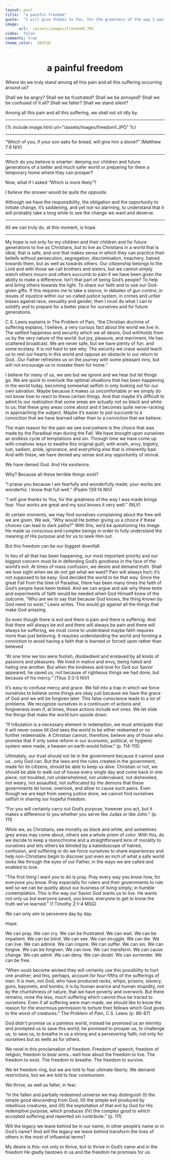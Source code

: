 ```yaml
---
layout: post
title:  "a painful freedom"
quote:  "I will give thanks to You, for the greatness of the way I was made brings fear. Your works are great and my soul knows it very well."
image:
      url:  /assets/images/freedom9.JPG
video:  false
comments: true
theme_color:  302F2D
---
```


# <center>a painful freedom</center>

Where do we truly stand among all this pain and all this suffering occurring around us?

Shall we be angry? 
   Shall we be frustrated? 
   Shall we be annoyed? 
   Shall we be confused of it all? 
   Shall we falter? 
   Shall we stand silent?

Among all this pain and all this suffering, we shall not sit idly by.

---

{% include image.html url="/assets/images/freedom1.JPG" %}

---

“Which of you, if your son asks for bread, will give him a stone?” (Matthew 7:9 NIV)

---

Which do you believe is smarter: denying our children and future generations of a better and much safer world or preparing for them a temporary home where they can prosper? 

Now, what if I asked “Which is more likely”?

*I believe the answer would be quite the opposite.*

Although we have the responsibility, the obligation and the opportunity to initiate change, it’s saddening, and yet not-so alarming, to understand that it will probably take a long while to see the change we want and deserve.

---

All we can truly do, at this moment, is hope.

---

My hope is not only for my children and their children and for future generations to live as Christians, but to live as Christians in a world that is ideal, that is safe, and one that makes sense in which they can practice their beliefs without persecution, segregation, discrimination, treachery, hatred towards them, but as well as towards others. Our citizenship belongs to the Lord and with those we call brothers and sisters, but we cannot simply watch others mourn and others succumb to pain if we have been given the ability to make a difference. Isn’t that part of being God’s people? To help and bring others towards the light. To share our faith and to use our God-given gifts. If this requires me to take a stance, in debates of gun control, in issues of injustice within our so-called justice system, in crimes and unfair biases against race, sexuality and gender, then I must do what I can to solidify and to prepare for a better place for ourselves and for future generations.

C.S. Lewis explains in The Problem of Pain, “the Christian doctrine of suffering explains, I believe, a very curious fact about the world we live in. The settled happiness and security which we all desire, God withholds from us by the very nature of the world: but joy, pleasure, and merriment, He has scattered broadcast. We are never safe, but we have plenty of fun, and some ecstasy. It is not hard to see why. The security we crave would teach us to rest our hearts in this world and oppose an obstacle to our return to God…Our Father refreshes us on the journey with some pleasant inns, but will not encourage us to mistake them for home.”

I believe for many of us, we see but we ignore and we hear but let things go. We are quick to overlook the optimal situations that has been happening in the world today, becoming somewhat selfish in only looking out for our own salvation. Maybe because it makes us uncomfortable or we simply do not know how to react to these certain things. And that maybe it’s difficult to admit to our realization that some areas are actually not so black and white to us; that these grey areas come about and it becomes quite nerve-racking in approaching the subject. Maybe it’s easier to just succumb to a conviction that we have learned rather than to a conviction that we believe.

The main reason for the pain we see everywhere is the choice that was made by the Paradisal man during the Fall. We have brought upon ourselves an endless cycle of temptations and sin. Through time we have come up with creatives ways to swathe this original guilt; with wrath, envy, bigotry, lust, sadism, pride, ignorance, and everything else that is inherently bad. And with these, we have denied any sense and any opportunity of revival.

We have denied God.
And His existence.

Why?
Because all these terrible things exist?

“I praise you because I am fearfully and wonderfully made; your works are wonderful. I know that full well.” (Psalm 139:14 NIV)

“I will give thanks to You, for the greatness of the way I was made brings fear. Your works are great and my soul knows it very well.” (NLV)

At certain moments, we may find ourselves complaining about the free will we are given. We ask, “Why would He bother giving us a choice if these choices can lead to dark paths?” With this, we’d be questioning His image. He made us conscious and complex beings in order to fully understand the meaning of His purpose and for us to seek Him out.

But this freedom can be our biggest downfall.

In lieu of all that has been happening, our most important priority and our biggest concern must lie in defending God’s goodness in the face of the world’s evil. At times of mass confusion, we desire and demand truth. Shall we lose sight when we do not get what we want? Pain will always hurt; it’s not supposed to be easy. God decided the world to be that way. Since the great Fall from the time of Paradise, there has been many times the faith of God’s people have been tested. And we can argue and ask why these tests and experiments of faith would be needed when God Himself knew of the outcome. “Who are we to say that because God knows, the thing known by God need no exist,” Lewis writes. This would go against all the things that make God amazing.

So even though there is evil and there is pain and there is suffering.
And that there will always be evil and there will always be pain and there will always be suffering, we must come to understand maybe faith requires more than just believing. It requires understanding the world and forming a conviction to avoid having a faith that is learned or forced upon rather than believed

“At one time we too were foolish, disobedient and enslaved by all kinds of passions and pleasures. We lived in malice and envy, being hated and hating one another. But when the kindness and love for God our Savior appeared, he saved us, not because of righteous things we had done, but because of his mercy.” (Titus 3:3-5 NIV)

It’s easy to confuse mercy and grace. We fall into a trap in which we force ourselves to believe some things are okay just because we have the grace of God and we will be forgiven later. This false conscience leads to a lot of problems. We recognize ourselves in a continuum of actions and forgiveness even if, at times, those actions include evil ones. We let slide the things that make the world turn upside down. 


“If tribulation is a necessary element in redemption, we must anticipate that it will never cease till God sees the world to be either redeemed or no further redeemable. A Christian cannot, therefore, believe any of those who promise that if only some reform in our economic, political, or hygienic system were made, a heaven on earth would follow.” (p. 114-115)

Ultimately, our trust should not lie in the government because it cannot save us…only God can. But the laws and the rules created in the government, made for its citizens, should be able to keep us alive. Christian or not, we should be able to walk out of house every single day and come back in one piece; not troubled, not underwhelmed, not undervalued, not disheveled, not weary, not assaulted, not suffocated by the demons that these governments let loose, overlook, and allow to cause such pains. Even though we are kept from seeing justice done, we cannot find ourselves selfish in sharing our hopeful freedom.

“For you will certainly carry out God’s purpose, however you act, but it makes a difference to you whether you serve like Judas or like John.” (p. 111)

While we, as Christians, see morality as black and white, and sometimes grey areas may come about, others see a whole prism of color. With this, do we decide to keep a monochrome and a straightforward lens of morality to ourselves and lets others be blinded by a kaleidoscope of hatred, confusion, and suffering or do we force ourselves to share experiences and help non-Christians begin to discover just even an inch of what a safe world looks like through the eyes of our Father, in the ways we are called and enabled to love.

“The first thing I want you to do is pray. Pray every way you know how, for everyone you know. Pray especially for rulers and their governments to rule well so we can be quietly about our business of living simply, in humble contemplation. This is the way our Savior God wants us to live. He wants not only us but everyone saved, you know, everyone to get to know the truth we’ve learned.” (1 Timothy 2:1-4 MSG)

We can only aim to persevere day by day.

Hope.

We can pray. We can cry. We can be frustrated. We can wait. We can be impatient. We can be blind. We can see. We can struggle. We can die. We can live. We can admire. We can inspire. We can suffer. We can sin. We can forgive. We can be forgiven. We can love. We can transform. We can cause change. We can admit. We can deny. We can doubt. We can surrender. We can be free.

“When souls become wicked they will certainly use this possibility to hurt one another; and this, perhaps, account for four-fifths of the sufferings of men. It is men, not God, who have produced racks, whips, prisons, slavery, guns, bayonets, and bombs; it is by human avarice and human stupidity, not by the churlishness of nature, that we have poverty and overwork. But there remains, none the less, much suffering which cannot thus be traced to ourselves. Even if all suffering were man-made, we should like to know the reason for the enormous permission to torture their fellows which God gives to the worst of creatures.” The Problem of Pain, C.S. Lewis (p. 86-87)

God didn't promise us a painless world, instead he promised us an eternity and prompted us to save this world; he promised to prosper us, to challenge us, to save us, to breathe in us a strong and a persevering faith, not only for ourselves but as wells as for others.

We revel in this proclamation of freedom. Freedom of speech, freedom of religion, freedom to bear arms…well how about the freedom to live. The freedom to exist. The freedom to breathe. The freedom to survive.

We let freedom ring, but we are told to fear ultimate liberty.
We demand restrictions, but we are told to fear communism.

We thrive, as well as falter, in fear.


“In the fallen and partially redeemed universe we may distinguish (I) the simple good descending from God, (II) the simple evil produced by rebellious creatures, and (III) the exploitation of that evil by God for His redemptive purpose, which produces (IV) the complex good to which accepted suffering and repented sin contribute.” (p. 111)

Will the legacy we leave behind be in our name, in other people’s name or in God’s name? And will the legacy we leave behind transform the lives of others in the most of influential terms?

My desire is this: not only to thrive, but to thrive in God’s name and in the freedom He gladly bestows in us and the freedom he promises for us.
